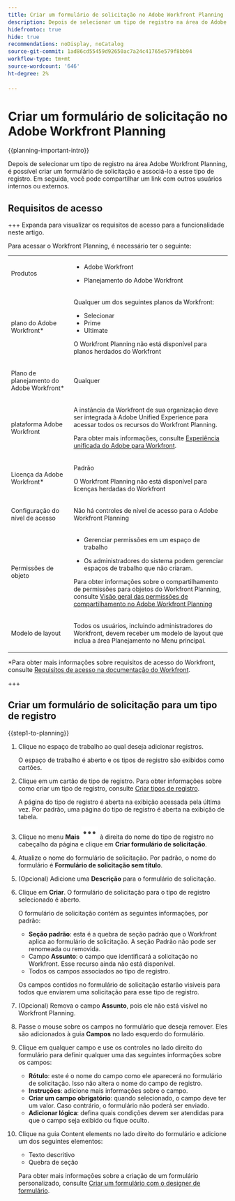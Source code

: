 ```yaml
---
title: Criar um formulário de solicitação no Adobe Workfront Planning
description: Depois de selecionar um tipo de registro na área do Adobe Workfront Planning, é possível criar um formulário de solicitação associado a esse tipo de registro e compartilhar um link com outros usuários internos ou externos.
hidefromtoc: true
hide: true
recommendations: noDisplay, noCatalog
source-git-commit: 1ad86cd55459d92650ac7a24c41765e579f8bb94
workflow-type: tm+mt
source-wordcount: '646'
ht-degree: 2%

---
```


# Criar um formulário de solicitação no Adobe Workfront Planning

<!--update the metadata with real information when making this available in TOC and in the left nav-->

{{planning-important-intro}}

Depois de selecionar um tipo de registro na área Adobe Workfront Planning, é possível criar um formulário de solicitação e associá-lo a esse tipo de registro. Em seguida, você pode compartilhar um link com outros usuários internos ou externos. <!--double-check on the external part of it-->

## Requisitos de acesso

+++ Expanda para visualizar os requisitos de acesso para a funcionalidade neste artigo.

Para acessar o Workfront Planning, é necessário ter o seguinte:

<table style="table-layout:auto">
 <col>
 </col>
 <col>
 </col>
 <tbody>
    <tr>
<tr>
<td>
   <p> Produtos</p> </td>
   <td>
   <ul><li><p> Adobe Workfront</p></li>
   <li><p> Planejamento do Adobe Workfront<p></li></ul></td>
  </tr>  
 <tr>
   <td role="rowheader"><p>plano do Adobe Workfront*</p></td>
   <td>
<p>Qualquer um dos seguintes planos da Workfront:</p>
<ul><li>Selecionar</li>
<li>Prime</li>
<li>Ultimate</li></ul>
<p>O Workfront Planning não está disponível para planos herdados do Workfront</p>
   </td>

<tr>
   <td role="rowheader"><p>Plano de planejamento do Adobe Workfront*</p></td>
   <td>
<p>Qualquer </p>   </td>

<tr>
   <td role="rowheader"><p>plataforma Adobe Workfront</p></td>
   <td>
<p>A instância da Workfront de sua organização deve ser integrada à Adobe Unified Experience para acessar todos os recursos do Workfront Planning.</p>
<p>Para obter mais informações, consulte <a href="/help/quicksilver/workfront-basics/navigate-workfront/workfront-navigation/adobe-unified-experience.md">Experiência unificada do Adobe para Workfront</a>. </p>
   </td>

</tr>
  </tr>
  <tr>
   <td role="rowheader"><p>Licença da Adobe Workfront*</p></td>
   <td>
   <p>Padrão</p>
   <p>O Workfront Planning não está disponível para licenças herdadas do Workfront</p>
  </td>
  </tr>
  <tr>
   <td role="rowheader"><p>Configuração do nível de acesso</p></td>
   <td> <p>Não há controles de nível de acesso para o Adobe Workfront Planning</p>  
</td>
  </tr>
<tr>
   <td role="rowheader"><p>Permissões de objeto</p></td>
   <td>
   <ul>
   <li><p>Gerenciar permissões em um espaço de trabalho</p></li>
    <li><p>Os administradores do sistema podem gerenciar espaços de trabalho que não criaram. </p></li>
    </ul>
   <p>Para obter informações sobre o compartilhamento de permissões para objetos do Workfront Planning, consulte  
   <a href="/help/quicksilver/planning/access/sharing-permissions-overview.md">Visão geral das permissões de compartilhamento no Adobe Workfront Planning</a> 
  </td>
  </tr>
<tr>
   <td role="rowheader"><p>Modelo de layout</p></td>
   <td> <p>Todos os usuários, incluindo administradores do Workfront, devem receber um modelo de layout que inclua a área Planejamento no Menu principal. </p>  
</td>
  </tr>
 </tbody>
</table>

*Para obter mais informações sobre requisitos de acesso do Workfront, consulte [Requisitos de acesso na documentação do Workfront](/help/quicksilver/administration-and-setup/add-users/access-levels-and-object-permissions/access-level-requirements-in-documentation.md).

+++

## Criar um formulário de solicitação para um tipo de registro

{{step1-to-planning}}

1. Clique no espaço de trabalho ao qual deseja adicionar registros.

   O espaço de trabalho é aberto e os tipos de registro são exibidos como cartões.

1. Clique em um cartão de tipo de registro. Para obter informações sobre como criar um tipo de registro, consulte [Criar tipos de registro](/help/quicksilver/planning/architecture/create-record-types.md).

   A página do tipo de registro é aberta na exibição acessada pela última vez. Por padrão, uma página do tipo de registro é aberta na exibição de tabela.

1. Clique no menu **Mais** ![](assets/more-menu.png) à direita do nome do tipo de registro no cabeçalho da página e clique em **Criar formulário de solicitação**.
1. Atualize o nome do formulário de solicitação. Por padrão, o nome do formulário é **Formulário de solicitação sem título**. <!--check this; you logged a bug to rename it to this but was it fixed?-->
1. (Opcional) Adicione uma **Descrição** para o formulário de solicitação.

   <!--Not possible yet: The Description is visible when you access the request form from the Requests area of Workfront.-->

1. Clique em **Criar**. O formulário de solicitação para o tipo de registro selecionado é aberto.

   O formulário de solicitação contém as seguintes informações, por padrão:

   * **Seção padrão**: esta é a quebra de seção padrão que o Workfront aplica ao formulário de solicitação. A seção Padrão não pode ser renomeada ou removida.
   * Campo **Assunto**: o campo que identificará a solicitação no Workfront. Esse recurso ainda não está disponível.
   * Todos os campos associados ao tipo de registro.

   Os campos contidos no formulário de solicitação estarão visíveis para todos que enviarem uma solicitação para esse tipo de registro.

1. (Opcional) Remova o campo **Assunto**, pois ele não está visível no Workfront Planning. <!--remove this step when we connect intake with the Requests area in Workfront-->
1. Passe o mouse sobre os campos no formulário que deseja remover. Eles são adicionados à guia **Campos** no lado esquerdo do formulário.
1. Clique em qualquer campo e use os controles no lado direito do formulário para definir qualquer uma das seguintes informações sobre os campos:

   * **Rótulo**: este é o nome do campo como ele aparecerá no formulário de solicitação. Isso não altera o nome do campo de registro.
   * **Instruções**: adicione mais informações sobre o campo.
   * **Criar um campo obrigatório**: quando selecionado, o campo deve ter um valor. Caso contrário, o formulário não poderá ser enviado.
   * **Adicionar lógica**: defina quais condições devem ser atendidas para que o campo seja exibido ou fique oculto.

1. Clique na guia Content elements no lado direito do formulário e adicione um dos seguintes elementos:

   * Texto descritivo
   * Quebra de seção

   Para obter mais informações sobre a criação de um formulário personalizado, consulte [Criar um formulário com o designer de formulário](/help/quicksilver/administration-and-setup/customize-workfront/create-manage-custom-forms/form-designer/design-a-form/design-a-form.md).






